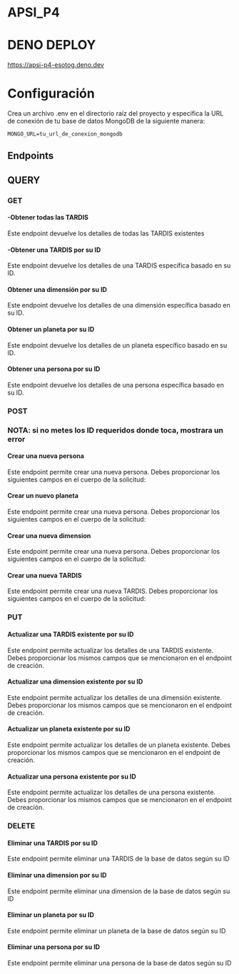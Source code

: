 # APSI_P4

# DENO DEPLOY 

https://apsi-p4-esotog.deno.dev

# Configuración

Crea un archivo .env en el directorio raíz del proyecto y especifica la URL de conexión de tu base de datos MongoDB de la siguiente manera:

```env
MONGO_URL=tu_url_de_conexion_mongodb
```

## Endpoints

## QUERY

### GET

#### -Obtener todas las TARDIS
  
Este endpoint devuelve los detalles de todas las TARDIS existentes

#### -Obtener una TARDIS por su ID
  
Este endpoint devuelve los detalles de una TARDIS específica basado en su ID.

#### Obtener una dimensión por su ID

Este endpoint devuelve los detalles de una dimensión específica basado en su ID.

#### Obtener un planeta por su ID

Este endpoint devuelve los detalles de un planeta específico basado en su ID.

#### Obtener una persona por su ID

Este endpoint devuelve los detalles de una persona específica basado en su ID.


### POST

### NOTA: si no metes los ID requeridos donde toca, mostrara un error


#### Crear una nueva persona

Este endpoint permite crear una nueva persona. Debes proporcionar los siguientes campos en el cuerpo de la solicitud:

#### Crear un nuevo planeta

Este endpoint permite crear una nueva persona. Debes proporcionar los siguientes campos en el cuerpo de la solicitud:


#### Crear una nueva dimension


Este endpoint permite crear una nueva persona. Debes proporcionar los siguientes campos en el cuerpo de la solicitud:


#### Crear una nueva TARDIS

Este endpoint permite crear una nueva TARDIS. Debes proporcionar los siguientes campos en el cuerpo de la solicitud:




### PUT

#### Actualizar una TARDIS existente por su ID

Este endpoint permite actualizar los detalles de una TARDIS existente. Debes proporcionar los mismos campos que se mencionaron en el endpoint de creación.

#### Actualizar una dimension existente por su ID

Este endpoint permite actualizar los detalles de una dimensión existente. Debes proporcionar los mismos campos que se mencionaron en el endpoint de creación.

#### Actualizar un planeta existente por su ID

Este endpoint permite actualizar los detalles de un planeta existente. Debes proporcionar los mismos campos que se mencionaron en el endpoint de creación.

#### Actualizar una persona existente por su ID

Este endpoint permite actualizar los detalles de una persona existente. Debes proporcionar los mismos campos que se mencionaron en el endpoint de creación.




### DELETE

#### Eliminar una TARDIS por su ID

Este endpoint permite eliminar una TARDIS de la base de datos según su ID

#### Eliminar una dimension por su ID

Este endpoint permite eliminar una dimension de la base de datos según su ID

#### Eliminar un planeta por su ID

Este endpoint permite eliminar un planeta de la base de datos según su ID

#### Eliminar una persona por su ID

Este endpoint permite eliminar una persona de la base de datos según su ID
